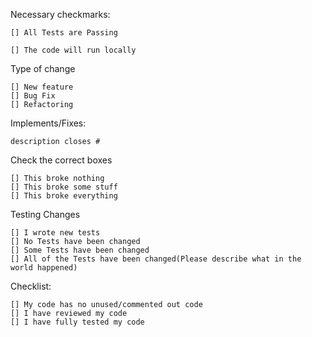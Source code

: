 Necessary checkmarks:

    [] All Tests are Passing

    [] The code will run locally

Type of change

    [] New feature
    [] Bug Fix
    [] Refactoring

Implements/Fixes:

    description closes #

Check the correct boxes

    [] This broke nothing
    [] This broke some stuff
    [] This broke everything

Testing Changes

    [] I wrote new tests
    [] No Tests have been changed
    [] Some Tests have been changed
    [] All of the Tests have been changed(Please describe what in the world happened)

Checklist:

    [] My code has no unused/commented out code
    [] I have reviewed my code
    [] I have fully tested my code
